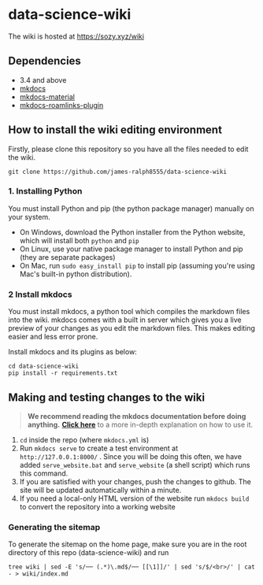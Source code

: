 # data-science-wiki

The wiki is hosted at https://sozy.xyz/wiki

## Dependencies
* 3.4 and above
* [mkdocs](https://www.mkdocs.org/)
* [mkdocs-material](https://github.com/squidfunk/mkdocs-material)
* [mkdocs-roamlinks-plugin](https://github.com/Jackiexiao/mkdocs-roamlinks-plugin)

## How to install the wiki editing environment

Firstly, please clone this repository so you have all the files needed to edit the wiki.

```
git clone https://github.com/james-ralph8555/data-science-wiki
```

### 1. Installing Python

You must install Python and pip (the python package manager) manually on your system.

* On Windows, download the Python installer from the Python website, which will install both `python` and `pip`
* On Linux, use your native package manager to install Python and pip (they are separate packages)
* On Mac, run `sudo easy_install pip` to install pip (assuming you're using Mac's built-in python distribution).

### 2 Install mkdocs

You must install mkdocs, a python tool which compiles the markdown files into the wiki. mkdocs comes with a built in server which gives you a live preview of your changes as you edit the markdown files. This makes editing easier and less error prone.

Install mkdocs and its plugins as below:
```
cd data-science-wiki
pip install -r requirements.txt
```


## Making and testing changes to the wiki

> **We recommend reading the mkdocs documentation before doing anything.** [**Click
here**](https://www.mkdocs.org/) to a more
in-depth
explanation on how to use it.

1. ``cd`` inside the repo (where `mkdocs.yml` is)
2. Run ``mkdocs serve`` to create a test environment at ``http://127.0.0.1:8000/`` . Since you will be doing this often, we have added `serve_website.bat` and `serve_website` (a shell script) which runs this command.
3. If you are satisfied with your changes, push the changes to github.  The site will be updated automatically within a minute.
4. If you need a local-only HTML version of the website run ``mkdocs build`` to convert the repository into a working website

### Generating the sitemap
To generate the sitemap on the home page, make sure you are in the root directory of this repo (data-science-wiki) and run
```
tree wiki | sed -E 's/── (.*)\.md$/── [[\1]]/' | sed 's/$/<br>/' | cat - > wiki/index.md
```
